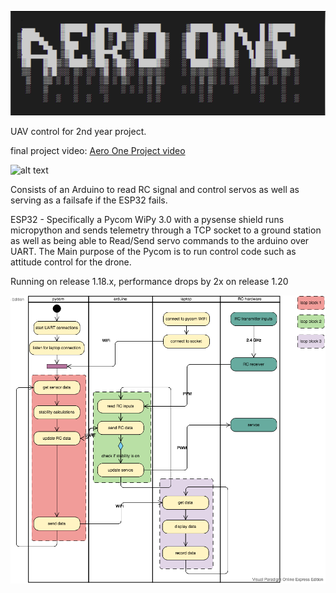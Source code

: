 ![alt_text](/docs/img/aero_one.png)

UAV control for 2nd year project.

final project video: [Aero One Project video](https://www.youtube.com/watch?v=YYVI17hck-c&t=1s)

![alt text](/docs/img/plane.jpg)



Consists of an Arduino to read RC signal and control servos as well as serving as a failsafe if the ESP32 fails. 


ESP32 - Specifically a Pycom WiPy 3.0 with a pysense shield runs micropython and sends telemetry through a TCP socket to a ground station as well as being able to Read/Send servo commands to the arduino over UART.
The Main purpose of the Pycom is to run control code such as attitude control for the drone. 

Running on release 1.18.x, performance drops by 2x on release 1.20


![alt text](/docs/img/control.png)

